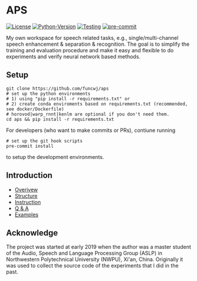# APS

[![License](https://img.shields.io/badge/License-Apache%202.0-brightgreen.svg)](https://opensource.org/licenses/Apache-2.0)
[![Python-Version](https://img.shields.io/badge/Python-3.7%7C3.8-brightgreen)](https://github.com/funcwj/aps)
[![Testing](https://github.com/funcwj/aps/workflows/Unit%20Testing/badge.svg)](https://github.com/funcwj/aps/workflows/Unit%20Testing/badge.svg)
[![pre-commit](https://img.shields.io/badge/pre--commit-enabled-brightgreen?logo=pre-commit&logoColor=white)](https://github.com/pre-commit/pre-commit)

My own workspace for speech related tasks, e.g., single/multi-channel speech enhancement & separation & recognition. The goal is to simplify the training and evaluation procedure and make it easy and flexible to do experiments and verify neural network based methods.

## Setup

```shell
git clone https://github.com/funcwj/aps
# set up the python environments
# 1) using "pip install -r requirements.txt" or
# 2) create conda enviroments based on requirements.txt (recommended, see docker/Dockerfile)
# horovod|warp_rnnt|kenlm are optional if you don't need them.
cd aps && pip install -r requirements.txt
```
For developers (who want to make commits or PRs), contiune running
```shell
# set up the git hook scripts
pre-commit install
```
to setup the development environments.

## Introduction

* [Overivew](docs/overview.md)
* [Structure](docs/code.md)
* [Instruction](docs/instruction.md)
* [Q & A](docs/qa.md)
* [Examples](examples)

## Acknowledge

The project was started at early 2019 when the author was a master student of the Audio, Speech and Language Processing Group (ASLP) in Northwestern Polytechnical University (NWPU), Xi'an, China. Originally it was used to collect the source code of the experiments that I did in the past.
